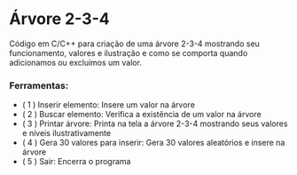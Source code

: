# Árvore 2-3-4

Código em C/C++ para criação de uma árvore 2-3-4 mostrando seu funcionamento, valores e ilustração e como se comporta quando adicionamos ou excluímos um valor.

### Ferramentas:
- ( 1 ) Inserir elemento: Insere um valor na árvore
- ( 2 ) Buscar elemento: Verifica a existência de um valor na árvore
- ( 3 ) Printar árvore: Printa na tela a árvore 2-3-4 mostrando seus valores e níveis ilustrativamente
- ( 4 ) Gera 30 valores para inserir: Gera 30 valores aleatórios e insere na árvore
- ( 5 ) Sair: Encerra o programa
